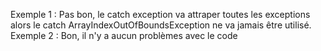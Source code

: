 Exemple 1 :
Pas bon, le catch exception va attraper toutes les exceptions alors le catch ArrayIndexOutOfBoundsException ne va jamais être utilisé.
Exemple 2 :
Bon, il n'y a aucun problèmes avec le code